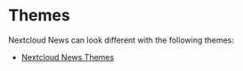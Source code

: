 # Themes
Nextcloud News can look different with the following themes:

  * [Nextcloud News Themes](https://github.com/cwmke/nextcloud-news-themes)